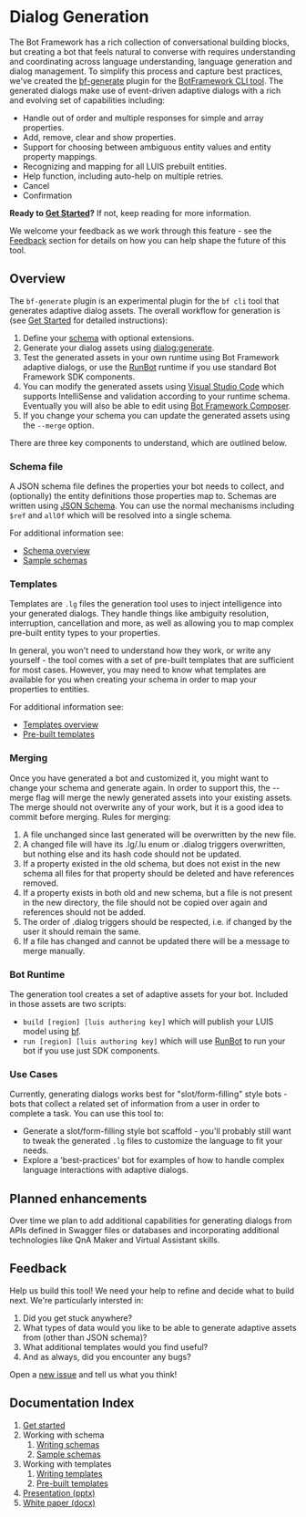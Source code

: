 # Dialog Generation

The Bot Framework has a rich collection of conversational building blocks, but
creating a bot that feels natural to converse with requires understanding and
coordinating across language understanding, language generation and dialog
management. To simplify this process and capture best practices, we've created
the [bf-generate][bf-generate] plugin for the [BotFramework CLI tool][bf]. The
generated dialogs make use of event-driven adaptive dialogs with a rich and
evolving set of capabilities including:

- Handle out of order and multiple responses for simple and array properties.
- Add, remove, clear and show properties.
- Support for choosing between ambiguous entity values and entity property mappings.
- Recognizing and mapping for all LUIS prebuilt entities.
- Help function, including auto-help on multiple retries.
- Cancel
- Confirmation

**Ready to [Get Started][start]?** If not, keep reading for more information.

We welcome your feedback as we work through this feature - see the
[Feedback](#feedback) section for details on how you can help shape the future
of this tool.

## Overview

The `bf-generate` plugin is an experimental plugin for the `bf cli` tool that
generates adaptive dialog assets. The overall workflow for generation is (see
[Get Started][start] for detailed instructions):

1. Define your [schema](#schema-file) with optional extensions.
2. Generate your dialog assets using [dialog:generate][bf-generate].
3. Test the generated assets in your own runtime using Bot Framework adaptive
   dialogs, or use the [RunBot][runbot] runtime if you use standard Bot
   Framework SDK components.
4. You can modify the generated assets using [Visual Studio Code][vscode] which
   supports IntelliSense and validation according to your runtime schema.
   Eventually you will also be able to edit using [Bot Framework
   Composer][composer].
5. If you change your schema you can update the generated assets using the
   `--merge` option.

There are three key components to understand, which are outlined below.

### Schema file

A JSON schema file defines the properties your bot needs to collect, and
(optionally) the entity definitions those properties map to. Schemas are written
using [JSON Schema][JSONSchema]. You can use the normal mechanisms including
`$ref` and `allOf` which will be resolved into a single schema.

For additional information see:

- [Schema overview][schema]
- [Sample schemas][sample-schemas]

### Templates

Templates are `.lg` files the generation tool uses to inject intelligence into
your generated dialogs. They handle things like ambiguity resolution,
interruption, cancellation and more, as well as allowing you to map complex
pre-built entity types to your properties.

In general, you won't need to understand how they work, or write any yourself -
the tool comes with a set of pre-built templates that are sufficient for most
cases. However, you may need to know what templates are available for you when
creating your schema in order to map your properties to entities.

For additional information see:

- [Templates overview][templates-overview]
- [Pre-built templates][templates]

### Merging

Once you have generated a bot and customized it, you might want to change your
schema and generate again.  In order to support this, the --merge flag will
merge the newly generated assets into your existing assets.  The merge should
not overwrite any of your work, but it is a good idea to commit before merging.
Rules for merging:
 1) A file unchanged since last generated will be overwritten by the new file.
 2) A changed file will have its .lg/.lu enum or .dialog triggers overwritten,
    but nothing else and its hash code should not be updated.
 3) If a property existed in the old schema, but does not exist in the new
    schema all files for that property should be deleted and have references
    removed.
 4) If a property exists in both old and new schema, but a file is not present
    in the new directory, the file should not be copied over again and
    references should not be added.
 5) The order of .dialog triggers should be respected, i.e. if changed by the
    user it should remain the same. 
 6) If a file has changed and cannot be updated there will be a message to merge
    manually.
    
### Bot Runtime

The generation tool creates a set of adaptive assets for your bot.  Included in
those assets are two scripts:
* `build [region] [luis authoring key]` which will publish your LUIS model using
  [bf][bf].
* `run [region] [luis authoring key]` which will use [RunBot][runbot] to run
  your bot if you use just SDK components.

### Use Cases

Currently, generating dialogs works best for "slot/form-filling" style bots -
bots that collect a related set of information from a user in order to complete
a task. You can use this tool to:

- Generate a slot/form-filling style bot scaffold - you'll probably still want
  to tweak the generated `.lg` files to customize the language to fit your
  needs.
- Explore a 'best-practices' bot for examples of how to handle complex language
  interactions with adaptive dialogs.

## Planned enhancements

Over time we plan to add additional capabilities for generating dialogs from
APIs defined in Swagger files or databases and incorporating additional
technologies like QnA Maker and Virtual Assistant skills.

## Feedback

Help us build this tool! We need your help to refine and decide what to build
next. We're particularly intersted in:

1. Did you get stuck anywhere?
1. What types of data would you like to be able to generate adaptive assets from (other than JSON schema)?
1. What additional templates would you find useful?
1. And as always, did you encounter any bugs?

Open a [new issue](https://github.com/microsoft/BotBuilder-Samples/issues/new/choose) and tell us what you think!

## Documentation Index

1. [Get started][start]
1. Working with schema
    1. [Writing schemas][schema]
    1. [Sample schemas][sample-schemas]
1. Working with templates
    1. [Writing templates][templates-overview]
    1. [Pre-built templates][templates]
1. [Presentation (pptx)](docs/2020%20Feb%20MVP%20Generated%20Dialogs.pptx)
1. [White paper (docx)](docs/Generating%20Dialogs%20from%20Schema,%20APIs%20and%20Databases.docx)

[schema]:docs/bot-schema.md
[templates]:generator/templates
[templates-overview]:docs/templates.md
[start]:docs/get-started.md
[JSONSchema]:https://json-schema.org/
[bf]:https://github.com/microsoft/botframework-cli
[myget]:https://botbuilder.myget.org/gallery
[runbot]:runbot/
[composer]:https://github.com/Microsoft/BotFramework-Composer
[vscode]:https://code.visualstudio.com/Download
[bf-generate]:generator/README.md
[bf]:https://github.com/microsoft/botframework-cli
[composer]:https://github.com/Microsoft/BotFramework-Composer
[sample-schemas]:docs/example-schemas
[luis-prebuilt]:https://docs.microsoft.com/azure/cognitive-services/LUIS/luis-reference-prebuilt-entities#english-american-entity-support
